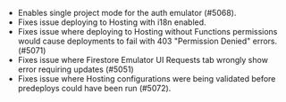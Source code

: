 - Enables single project mode for the auth emulator (#5068).
- Fixes issue deploying to Hosting with i18n enabled.
- Fixes issue where deploying to Hosting without Functions permissions would cause deployments to fail with 403 "Permission Denied" errors. (#5071)
- Fixes issue where Firestore Emulator UI Requests tab wrongly show error requiring updates (#5051)
- Fixes issue where Hosting configurations were being validated before predeploys could have been run (#5072).
